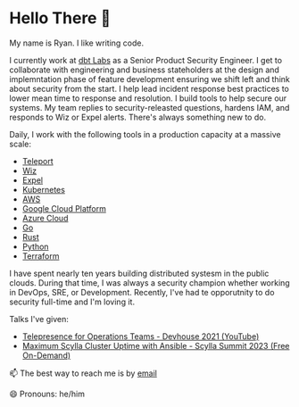 # Hello There 👋

My name is Ryan. I like writing code.

I currently work at [dbt Labs](https://getdbt.com) as a Senior Product Security Engineer. I get to collaborate with engineering and business stateholders at the design and implemntation phase of feature development ensuring we shift left and think about security from the start. I help lead incident response best practices to lower mean time to response and resolution. I build tools to help secure our systems. My team replies to security-releasted questions, hardens IAM, and responds to Wiz or Expel alerts. There's always something new to do.

Daily, I work with the following tools in a production capacity at a massive scale:

* [Teleport](https://goteleport.com/)
* [Wiz](https://www.wiz.io/)
* [Expel](https://expel.com/services/managed-detection-response/)
* [Kubernetes](https://kubernetes.io)
* [AWS](https://aws.amazon.com/)
* [Google Cloud Platform](https://cloud.google.com/)
* [Azure Cloud](https://azure.microsoft.com/en-us/)
* [Go](https://go.dev)
* [Rust](https://www.rust-lang.org/)
* [Python](https://www.python.org/)
* [Terraform](https://terraform.io)

I have spent nearly ten years building distributed systesm in the public clouds. During that time, I was always a security champion whether working in DevOps, SRE, or Development. Recently, I've had te opporutnity to do security full-time and I'm loving it.

Talks I've given:

* [Telepresence for Operations Teams - Devhouse 2021 (YouTube)](https://www.youtube.com/watch?v=VQvJIP0zsqY)
* [Maximum Scylla Cluster Uptime with Ansible - Scylla Summit 2023 (Free On-Demand)](https://www.scylladb.com/presentations/maximum-uptime-cluster-orchestration-with-ansible/)

📫 The best way to reach me is by [email](mailto:nazufel@proton.me)

😄 Pronouns: he/him
